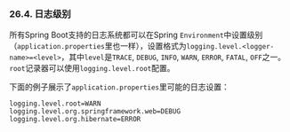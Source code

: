 ### 26.4. 日志级别

所有Spring Boot支持的日志系统都可以在Spring `Environment`中设置级别（`application.properties`里也一样），设置格式为`logging.level.<logger-name>=<level>`，其中`level`是`TRACE`, `DEBUG`, `INFO`, `WARN`, `ERROR`, `FATAL`, `OFF`之一。`root`记录器可以使用`logging.level.root`配置。

下面的例子展示了`application.properties`里可能的日志设置：

```properties
logging.level.root=WARN
logging.level.org.springframework.web=DEBUG
logging.level.org.hibernate=ERROR
```
